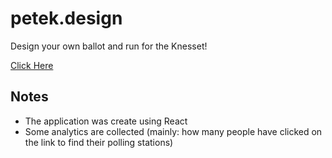 # petek.design
Design your own ballot and run for the Knesset!

[Click Here](https://petek.design)

## Notes
* The application was create using React
* Some analytics are collected (mainly: how many people have clicked on the link to find their polling stations)
